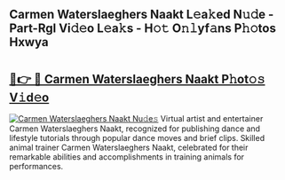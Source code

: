 ## Carmen Waterslaeghers Naakt L𝚎a𝚔ed N𝚞𝚍e - Part-Rgl Vi𝚍𝚎o L𝚎a𝚔s - H𝚘𝚝 O𝚗𝚕yf𝚊ns P𝚑𝚘tos Hxwya

# <h2><a href="http://kfeem1.oniu.top/?m=Carmen+Waterslaeghers+Naakt">🔗👉 🔴 Carmen Waterslaeghers Naakt P𝚑ot𝚘𝚜 V𝚒d𝚎o</a></h2>

[![Carmen Waterslaeghers Naakt Nu𝚍e𝚜](https://i.imgur.com/0qMVB7G.gif)](http://kfeem1.oniu.top/?m=Carmen+Waterslaeghers+Naakt)
Virtual artist and entertainer Carmen Waterslaeghers Naakt, recognized for publishing dance and lifestyle tutorials through popular dance moves and brief clips. Skilled animal trainer Carmen Waterslaeghers Naakt, celebrated for their remarkable abilities and accomplishments in training animals for performances.  
